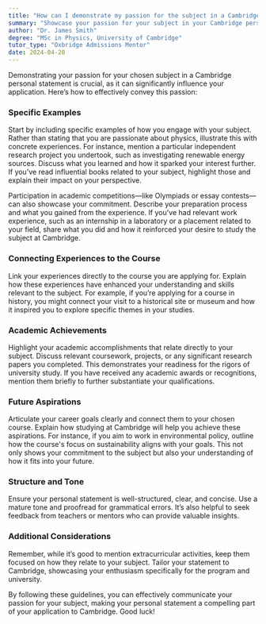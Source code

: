 ```yaml
---
title: "How can I demonstrate my passion for the subject in a Cambridge personal statement?"
summary: "Showcase your passion for your subject in your Cambridge personal statement with specific examples, achievements, and future goals to strengthen your application."
author: "Dr. James Smith"
degree: "MSc in Physics, University of Cambridge"
tutor_type: "Oxbridge Admissions Mentor"
date: 2024-04-20
---
```


Demonstrating your passion for your chosen subject in a Cambridge personal statement is crucial, as it can significantly influence your application. Here’s how to effectively convey this passion:

### Specific Examples
Start by including specific examples of how you engage with your subject. Rather than stating that you are passionate about physics, illustrate this with concrete experiences. For instance, mention a particular independent research project you undertook, such as investigating renewable energy sources. Discuss what you learned and how it sparked your interest further. If you’ve read influential books related to your subject, highlight those and explain their impact on your perspective. 

Participation in academic competitions—like Olympiads or essay contests—can also showcase your commitment. Describe your preparation process and what you gained from the experience. If you’ve had relevant work experience, such as an internship in a laboratory or a placement related to your field, share what you did and how it reinforced your desire to study the subject at Cambridge.

### Connecting Experiences to the Course
Link your experiences directly to the course you are applying for. Explain how these experiences have enhanced your understanding and skills relevant to the subject. For example, if you’re applying for a course in history, you might connect your visit to a historical site or museum and how it inspired you to explore specific themes in your studies.

### Academic Achievements
Highlight your academic accomplishments that relate directly to your subject. Discuss relevant coursework, projects, or any significant research papers you completed. This demonstrates your readiness for the rigors of university study. If you have received any academic awards or recognitions, mention them briefly to further substantiate your qualifications.

### Future Aspirations
Articulate your career goals clearly and connect them to your chosen course. Explain how studying at Cambridge will help you achieve these aspirations. For instance, if you aim to work in environmental policy, outline how the course's focus on sustainability aligns with your goals. This not only shows your commitment to the subject but also your understanding of how it fits into your future.

### Structure and Tone
Ensure your personal statement is well-structured, clear, and concise. Use a mature tone and proofread for grammatical errors. It’s also helpful to seek feedback from teachers or mentors who can provide valuable insights.

### Additional Considerations
Remember, while it’s good to mention extracurricular activities, keep them focused on how they relate to your subject. Tailor your statement to Cambridge, showcasing your enthusiasm specifically for the program and university.

By following these guidelines, you can effectively communicate your passion for your subject, making your personal statement a compelling part of your application to Cambridge. Good luck!
    